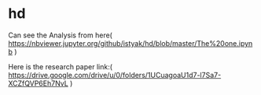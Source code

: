 # hd
Can see the Analysis from here( https://nbviewer.jupyter.org/github/istyak/hd/blob/master/The%20one.ipynb )

Here is the research paper link:( https://drive.google.com/drive/u/0/folders/1UCuagoaU1d7-l7Sa7-XCZfQVP6Eh7NvL )
